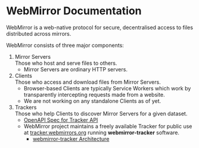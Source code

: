 # WebMirror Documentation

WebMirror is a web-native protocol for secure, decentralised access to files
distributed across mirrors.

WebMirror consists of three major components:

1. Mirror Servers \
   Those who host and serve files to others.
   * Mirror Servers are ordinary HTTP servers.
1. Clients \
   Those who access and download files from Mirror Servers.
   * Browser-based Clients are typically Service Workers which work by transparently intercepting requests made from a website.
   * We are not working on any standalone Clients as of yet.
1. Trackers \
   Those who help Clients to discover Mirror Servers for a given dataset.
   * [OpenAPI Spec for Tracker API](https://webmirror.github.io/webmirror/tracker/openapi-spec)
   * WebMirror project maintains a freely available Tracker for public use at [tracker.webmirrors.org](https://tracker.webmirrors.org/) running **webmirror-tracker** software. 
     * [webmirror-tracker Architecture](./tracker/webmirror-tracker-architecture.md)

